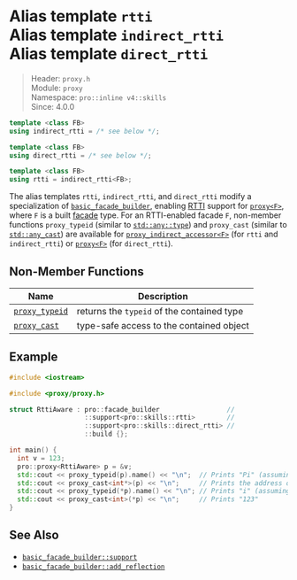 # Alias template `rtti`<br />Alias template `indirect_rtti`<br />Alias template `direct_rtti`

> Header: `proxy.h`  
> Module: `proxy`  
> Namespace: `pro::inline v4::skills`  
> Since: 4.0.0

```cpp
template <class FB>
using indirect_rtti = /* see below */;

template <class FB>
using direct_rtti = /* see below */;

template <class FB>
using rtti = indirect_rtti<FB>;
```

The alias templates `rtti`, `indirect_rtti`, and `direct_rtti` modify a specialization of [`basic_facade_builder`](../basic_facade_builder/README.md), enabling [RTTI](https://en.wikipedia.org/wiki/Run-time_type_information) support for [`proxy<F>`](../proxy/README.md), where `F` is a built [facade](../facade.md) type. For an RTTI-enabled facade `F`, non-member functions `proxy_typeid` (similar to [`std::any::type`](https://en.cppreference.com/w/cpp/utility/any/type)) and `proxy_cast` (similar to [`std::any_cast`](https://en.cppreference.com/w/cpp/utility/any/any_cast)) are available for [`proxy_indirect_accessor<F>`](../proxy_indirect_accessor.md) (for `rtti` and `indirect_rtti`) or [`proxy<F>`](../proxy/README.md) (for `direct_rtti`).

## Non-Member Functions

| Name                              | Description                                |
| --------------------------------- | ------------------------------------------ |
| [`proxy_typeid`](proxy_typeid.md) | returns the `typeid` of the contained type |
| [`proxy_cast`](proxy_cast.md)     | type-safe access to the contained object   |

## Example

```cpp
#include <iostream>

#include <proxy/proxy.h>

struct RttiAware : pro::facade_builder                 //
                   ::support<pro::skills::rtti>        //
                   ::support<pro::skills::direct_rtti> //
                   ::build {};

int main() {
  int v = 123;
  pro::proxy<RttiAware> p = &v;
  std::cout << proxy_typeid(p).name() << "\n";  // Prints "Pi" (assuming GCC)
  std::cout << proxy_cast<int*>(p) << "\n";     // Prints the address of v
  std::cout << proxy_typeid(*p).name() << "\n"; // Prints "i" (assuming GCC)
  std::cout << proxy_cast<int>(*p) << "\n";     // Prints "123"
}
```

## See Also

- [`basic_facade_builder::support`](../basic_facade_builder/support.md)
- [`basic_facade_builder::add_reflection`](../basic_facade_builder/add_reflection.md)
